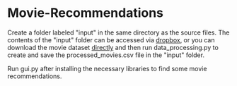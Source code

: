 # Movie-Recommendations

Create a folder labeled "input" in the same directory as the source files. The contents of the "input" folder can be accessed via [dropbox](https://www.dropbox.com/sh/m444bufmig1paz1/AAA9FAbi-5jcSMzaHNKUgnh8a?dl=0), or you can download the movie dataset [directly](https://www.kaggle.com/datasets/akshaypawar7/millions-of-movies) and then run data_processing.py to create and save the processed_movies.csv file in the "input" folder.

Run gui.py after installing the necessary libraries to find some movie recommendations.
